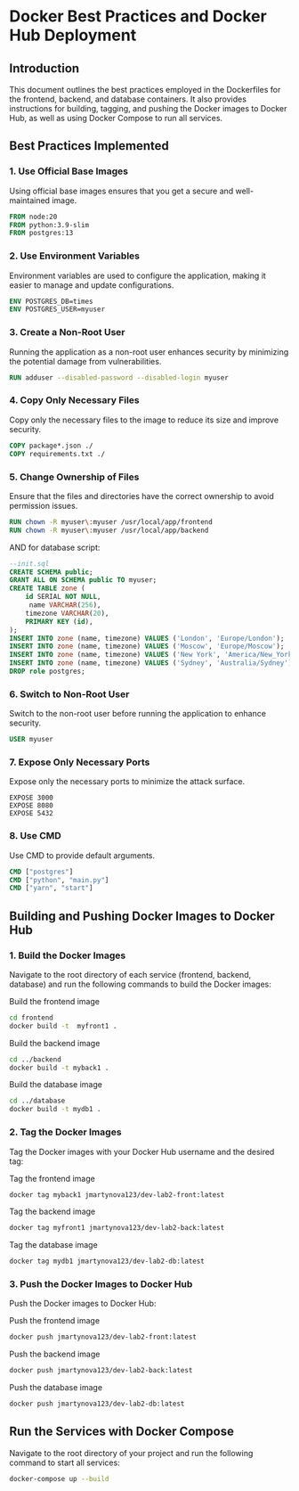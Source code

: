 # Docker Best Practices and Docker Hub Deployment

## Introduction

This document outlines the best practices employed in the Dockerfiles for the frontend, backend, and database containers. It also provides instructions for building, tagging, and pushing the Docker images to Docker Hub, as well as using Docker Compose to run all services.

## Best Practices Implemented

### 1. Use Official Base Images

Using official base images ensures that you get a secure and well-maintained image.

```Dockerfile
FROM node:20
FROM python:3.9-slim
FROM postgres:13
```

### 2. Use Environment Variables
Environment variables are used to configure the application, making it easier to manage and update configurations.

```Dockerfile
ENV POSTGRES_DB=times
ENV POSTGRES_USER=myuser
```
### 3. Create a Non-Root User
Running the application as a non-root user enhances security by minimizing the potential damage from vulnerabilities.

```Dockerfile
RUN adduser --disabled-password --disabled-login myuser
```
### 4. Copy Only Necessary Files
Copy only the necessary files to the image to reduce its size and improve security.

```Dockerfile
COPY package*.json ./
COPY requirements.txt ./
```
### 5. Change Ownership of Files
Ensure that the files and directories have the correct ownership to avoid permission issues.

```Dockerfile
RUN chown -R myuser\:myuser /usr/local/app/frontend
RUN chown -R myuser\:myuser /usr/local/app/backend
```

AND for database script:
```sql
--init.sql
CREATE SCHEMA public;
GRANT ALL ON SCHEMA public TO myuser;
CREATE TABLE zone (
    id SERIAL NOT NULL,
     name VARCHAR(256),
    timezone VARCHAR(20),
    PRIMARY KEY (id),
);
INSERT INTO zone (name, timezone) VALUES ('London', 'Europe/London');
INSERT INTO zone (name, timezone) VALUES ('Moscow', 'Europe/Moscow');
INSERT INTO zone (name, timezone) VALUES ('New York', 'America/New_York');
INSERT INTO zone (name, timezone) VALUES ('Sydney', 'Australia/Sydney');
DROP role postgres;
```
### 6. Switch to Non-Root User
Switch to the non-root user before running the application to enhance security.

```Dockerfile
USER myuser
```
### 7. Expose Only Necessary Ports
Expose only the necessary ports to minimize the attack surface.

```Dcokerfile
EXPOSE 3000
EXPOSE 8080
EXPOSE 5432
```
### 8. Use  CMD
Use CMD to provide default arguments.


```Dockerfile
CMD ["postgres"]
CMD ["python", "main.py"]
CMD ["yarn", "start"]
```
## Building and Pushing Docker Images to Docker Hub
### 1. Build the Docker Images
Navigate to the root directory of each service (frontend, backend, database) and run the following commands to build the Docker images:


Build the frontend image
``` bash
cd frontend
docker build -t  myfront1 .
```

Build the backend image
``` bash
cd ../backend
docker build -t myback1 .
```

Build the database image
```bash
cd ../database
docker build -t mydb1 .
```
### 2. Tag the Docker Images
Tag the Docker images with your Docker Hub username and the desired tag:


Tag the frontend image
``` bash
docker tag myback1 jmartynova123/dev-lab2-front:latest
```
Tag the backend image

``` bash
docker tag myfront1 jmartynova123/dev-lab2-back:latest
```

Tag the database image 
``` bash
docker tag mydb1 jmartynova123/dev-lab2-db:latest
```
### 3. Push the Docker Images to Docker Hub
Push the Docker images to Docker Hub:


Push the frontend image

``` bash
docker push jmartynova123/dev-lab2-front:latest
```

Push the backend image

```bash
docker push jmartynova123/dev-lab2-back:latest
```
Push the database image
```bash
docker push jmartynova123/dev-lab2-db:latest
```

## Run the Services with Docker Compose
Navigate to the root directory of your project and run the following command to start all services:

``` bash
docker-compose up --build
```